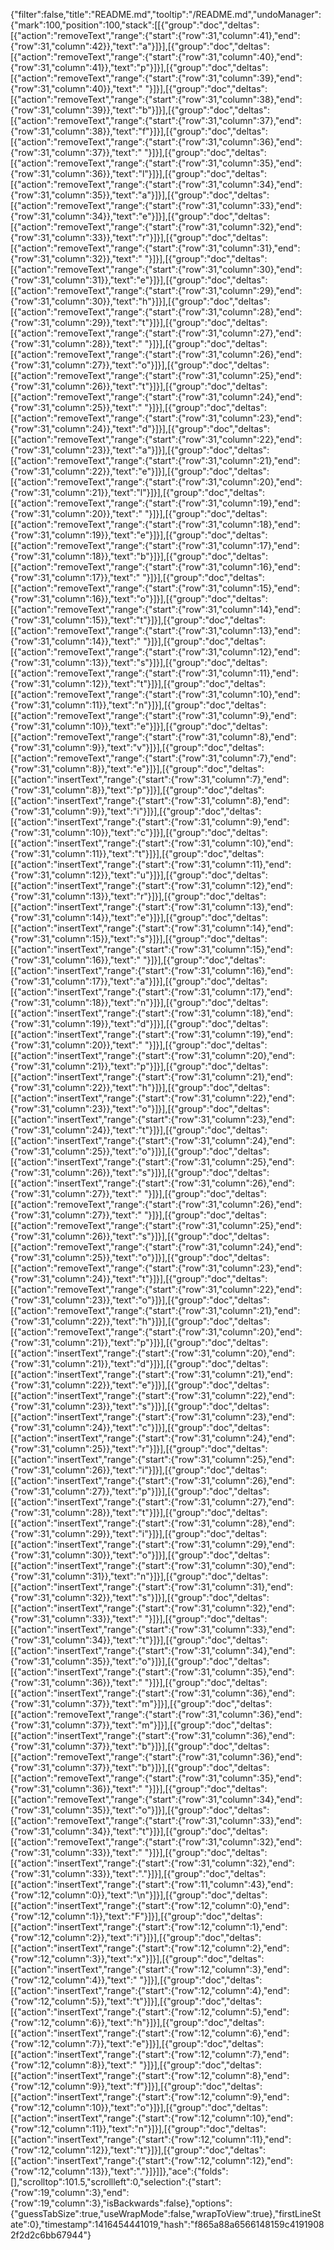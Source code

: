 {"filter":false,"title":"README.md","tooltip":"/README.md","undoManager":{"mark":100,"position":100,"stack":[[{"group":"doc","deltas":[{"action":"removeText","range":{"start":{"row":31,"column":41},"end":{"row":31,"column":42}},"text":"a"}]}],[{"group":"doc","deltas":[{"action":"removeText","range":{"start":{"row":31,"column":40},"end":{"row":31,"column":41}},"text":"p"}]}],[{"group":"doc","deltas":[{"action":"removeText","range":{"start":{"row":31,"column":39},"end":{"row":31,"column":40}},"text":" "}]}],[{"group":"doc","deltas":[{"action":"removeText","range":{"start":{"row":31,"column":38},"end":{"row":31,"column":39}},"text":"b"}]}],[{"group":"doc","deltas":[{"action":"removeText","range":{"start":{"row":31,"column":37},"end":{"row":31,"column":38}},"text":"f"}]}],[{"group":"doc","deltas":[{"action":"removeText","range":{"start":{"row":31,"column":36},"end":{"row":31,"column":37}},"text":" "}]}],[{"group":"doc","deltas":[{"action":"removeText","range":{"start":{"row":31,"column":35},"end":{"row":31,"column":36}},"text":"l"}]}],[{"group":"doc","deltas":[{"action":"removeText","range":{"start":{"row":31,"column":34},"end":{"row":31,"column":35}},"text":"a"}]}],[{"group":"doc","deltas":[{"action":"removeText","range":{"start":{"row":31,"column":33},"end":{"row":31,"column":34}},"text":"e"}]}],[{"group":"doc","deltas":[{"action":"removeText","range":{"start":{"row":31,"column":32},"end":{"row":31,"column":33}},"text":"r"}]}],[{"group":"doc","deltas":[{"action":"removeText","range":{"start":{"row":31,"column":31},"end":{"row":31,"column":32}},"text":" "}]}],[{"group":"doc","deltas":[{"action":"removeText","range":{"start":{"row":31,"column":30},"end":{"row":31,"column":31}},"text":"e"}]}],[{"group":"doc","deltas":[{"action":"removeText","range":{"start":{"row":31,"column":29},"end":{"row":31,"column":30}},"text":"h"}]}],[{"group":"doc","deltas":[{"action":"removeText","range":{"start":{"row":31,"column":28},"end":{"row":31,"column":29}},"text":"t"}]}],[{"group":"doc","deltas":[{"action":"removeText","range":{"start":{"row":31,"column":27},"end":{"row":31,"column":28}},"text":" "}]}],[{"group":"doc","deltas":[{"action":"removeText","range":{"start":{"row":31,"column":26},"end":{"row":31,"column":27}},"text":"o"}]}],[{"group":"doc","deltas":[{"action":"removeText","range":{"start":{"row":31,"column":25},"end":{"row":31,"column":26}},"text":"t"}]}],[{"group":"doc","deltas":[{"action":"removeText","range":{"start":{"row":31,"column":24},"end":{"row":31,"column":25}},"text":" "}]}],[{"group":"doc","deltas":[{"action":"removeText","range":{"start":{"row":31,"column":23},"end":{"row":31,"column":24}},"text":"d"}]}],[{"group":"doc","deltas":[{"action":"removeText","range":{"start":{"row":31,"column":22},"end":{"row":31,"column":23}},"text":"a"}]}],[{"group":"doc","deltas":[{"action":"removeText","range":{"start":{"row":31,"column":21},"end":{"row":31,"column":22}},"text":"e"}]}],[{"group":"doc","deltas":[{"action":"removeText","range":{"start":{"row":31,"column":20},"end":{"row":31,"column":21}},"text":"l"}]}],[{"group":"doc","deltas":[{"action":"removeText","range":{"start":{"row":31,"column":19},"end":{"row":31,"column":20}},"text":" "}]}],[{"group":"doc","deltas":[{"action":"removeText","range":{"start":{"row":31,"column":18},"end":{"row":31,"column":19}},"text":"e"}]}],[{"group":"doc","deltas":[{"action":"removeText","range":{"start":{"row":31,"column":17},"end":{"row":31,"column":18}},"text":"b"}]}],[{"group":"doc","deltas":[{"action":"removeText","range":{"start":{"row":31,"column":16},"end":{"row":31,"column":17}},"text":" "}]}],[{"group":"doc","deltas":[{"action":"removeText","range":{"start":{"row":31,"column":15},"end":{"row":31,"column":16}},"text":"o"}]}],[{"group":"doc","deltas":[{"action":"removeText","range":{"start":{"row":31,"column":14},"end":{"row":31,"column":15}},"text":"t"}]}],[{"group":"doc","deltas":[{"action":"removeText","range":{"start":{"row":31,"column":13},"end":{"row":31,"column":14}},"text":" "}]}],[{"group":"doc","deltas":[{"action":"removeText","range":{"start":{"row":31,"column":12},"end":{"row":31,"column":13}},"text":"s"}]}],[{"group":"doc","deltas":[{"action":"removeText","range":{"start":{"row":31,"column":11},"end":{"row":31,"column":12}},"text":"t"}]}],[{"group":"doc","deltas":[{"action":"removeText","range":{"start":{"row":31,"column":10},"end":{"row":31,"column":11}},"text":"n"}]}],[{"group":"doc","deltas":[{"action":"removeText","range":{"start":{"row":31,"column":9},"end":{"row":31,"column":10}},"text":"e"}]}],[{"group":"doc","deltas":[{"action":"removeText","range":{"start":{"row":31,"column":8},"end":{"row":31,"column":9}},"text":"v"}]}],[{"group":"doc","deltas":[{"action":"removeText","range":{"start":{"row":31,"column":7},"end":{"row":31,"column":8}},"text":"e"}]}],[{"group":"doc","deltas":[{"action":"insertText","range":{"start":{"row":31,"column":7},"end":{"row":31,"column":8}},"text":"p"}]}],[{"group":"doc","deltas":[{"action":"insertText","range":{"start":{"row":31,"column":8},"end":{"row":31,"column":9}},"text":"i"}]}],[{"group":"doc","deltas":[{"action":"insertText","range":{"start":{"row":31,"column":9},"end":{"row":31,"column":10}},"text":"c"}]}],[{"group":"doc","deltas":[{"action":"insertText","range":{"start":{"row":31,"column":10},"end":{"row":31,"column":11}},"text":"t"}]}],[{"group":"doc","deltas":[{"action":"insertText","range":{"start":{"row":31,"column":11},"end":{"row":31,"column":12}},"text":"u"}]}],[{"group":"doc","deltas":[{"action":"insertText","range":{"start":{"row":31,"column":12},"end":{"row":31,"column":13}},"text":"r"}]}],[{"group":"doc","deltas":[{"action":"insertText","range":{"start":{"row":31,"column":13},"end":{"row":31,"column":14}},"text":"e"}]}],[{"group":"doc","deltas":[{"action":"insertText","range":{"start":{"row":31,"column":14},"end":{"row":31,"column":15}},"text":"s"}]}],[{"group":"doc","deltas":[{"action":"insertText","range":{"start":{"row":31,"column":15},"end":{"row":31,"column":16}},"text":" "}]}],[{"group":"doc","deltas":[{"action":"insertText","range":{"start":{"row":31,"column":16},"end":{"row":31,"column":17}},"text":"a"}]}],[{"group":"doc","deltas":[{"action":"insertText","range":{"start":{"row":31,"column":17},"end":{"row":31,"column":18}},"text":"n"}]}],[{"group":"doc","deltas":[{"action":"insertText","range":{"start":{"row":31,"column":18},"end":{"row":31,"column":19}},"text":"d"}]}],[{"group":"doc","deltas":[{"action":"insertText","range":{"start":{"row":31,"column":19},"end":{"row":31,"column":20}},"text":" "}]}],[{"group":"doc","deltas":[{"action":"insertText","range":{"start":{"row":31,"column":20},"end":{"row":31,"column":21}},"text":"p"}]}],[{"group":"doc","deltas":[{"action":"insertText","range":{"start":{"row":31,"column":21},"end":{"row":31,"column":22}},"text":"h"}]}],[{"group":"doc","deltas":[{"action":"insertText","range":{"start":{"row":31,"column":22},"end":{"row":31,"column":23}},"text":"o"}]}],[{"group":"doc","deltas":[{"action":"insertText","range":{"start":{"row":31,"column":23},"end":{"row":31,"column":24}},"text":"t"}]}],[{"group":"doc","deltas":[{"action":"insertText","range":{"start":{"row":31,"column":24},"end":{"row":31,"column":25}},"text":"o"}]}],[{"group":"doc","deltas":[{"action":"insertText","range":{"start":{"row":31,"column":25},"end":{"row":31,"column":26}},"text":"s"}]}],[{"group":"doc","deltas":[{"action":"insertText","range":{"start":{"row":31,"column":26},"end":{"row":31,"column":27}},"text":" "}]}],[{"group":"doc","deltas":[{"action":"removeText","range":{"start":{"row":31,"column":26},"end":{"row":31,"column":27}},"text":" "}]}],[{"group":"doc","deltas":[{"action":"removeText","range":{"start":{"row":31,"column":25},"end":{"row":31,"column":26}},"text":"s"}]}],[{"group":"doc","deltas":[{"action":"removeText","range":{"start":{"row":31,"column":24},"end":{"row":31,"column":25}},"text":"o"}]}],[{"group":"doc","deltas":[{"action":"removeText","range":{"start":{"row":31,"column":23},"end":{"row":31,"column":24}},"text":"t"}]}],[{"group":"doc","deltas":[{"action":"removeText","range":{"start":{"row":31,"column":22},"end":{"row":31,"column":23}},"text":"o"}]}],[{"group":"doc","deltas":[{"action":"removeText","range":{"start":{"row":31,"column":21},"end":{"row":31,"column":22}},"text":"h"}]}],[{"group":"doc","deltas":[{"action":"removeText","range":{"start":{"row":31,"column":20},"end":{"row":31,"column":21}},"text":"p"}]}],[{"group":"doc","deltas":[{"action":"insertText","range":{"start":{"row":31,"column":20},"end":{"row":31,"column":21}},"text":"d"}]}],[{"group":"doc","deltas":[{"action":"insertText","range":{"start":{"row":31,"column":21},"end":{"row":31,"column":22}},"text":"e"}]}],[{"group":"doc","deltas":[{"action":"insertText","range":{"start":{"row":31,"column":22},"end":{"row":31,"column":23}},"text":"s"}]}],[{"group":"doc","deltas":[{"action":"insertText","range":{"start":{"row":31,"column":23},"end":{"row":31,"column":24}},"text":"c"}]}],[{"group":"doc","deltas":[{"action":"insertText","range":{"start":{"row":31,"column":24},"end":{"row":31,"column":25}},"text":"r"}]}],[{"group":"doc","deltas":[{"action":"insertText","range":{"start":{"row":31,"column":25},"end":{"row":31,"column":26}},"text":"i"}]}],[{"group":"doc","deltas":[{"action":"insertText","range":{"start":{"row":31,"column":26},"end":{"row":31,"column":27}},"text":"p"}]}],[{"group":"doc","deltas":[{"action":"insertText","range":{"start":{"row":31,"column":27},"end":{"row":31,"column":28}},"text":"t"}]}],[{"group":"doc","deltas":[{"action":"insertText","range":{"start":{"row":31,"column":28},"end":{"row":31,"column":29}},"text":"i"}]}],[{"group":"doc","deltas":[{"action":"insertText","range":{"start":{"row":31,"column":29},"end":{"row":31,"column":30}},"text":"o"}]}],[{"group":"doc","deltas":[{"action":"insertText","range":{"start":{"row":31,"column":30},"end":{"row":31,"column":31}},"text":"n"}]}],[{"group":"doc","deltas":[{"action":"insertText","range":{"start":{"row":31,"column":31},"end":{"row":31,"column":32}},"text":"s"}]}],[{"group":"doc","deltas":[{"action":"insertText","range":{"start":{"row":31,"column":32},"end":{"row":31,"column":33}},"text":" "}]}],[{"group":"doc","deltas":[{"action":"insertText","range":{"start":{"row":31,"column":33},"end":{"row":31,"column":34}},"text":"t"}]}],[{"group":"doc","deltas":[{"action":"insertText","range":{"start":{"row":31,"column":34},"end":{"row":31,"column":35}},"text":"o"}]}],[{"group":"doc","deltas":[{"action":"insertText","range":{"start":{"row":31,"column":35},"end":{"row":31,"column":36}},"text":" "}]}],[{"group":"doc","deltas":[{"action":"insertText","range":{"start":{"row":31,"column":36},"end":{"row":31,"column":37}},"text":"m"}]}],[{"group":"doc","deltas":[{"action":"removeText","range":{"start":{"row":31,"column":36},"end":{"row":31,"column":37}},"text":"m"}]}],[{"group":"doc","deltas":[{"action":"insertText","range":{"start":{"row":31,"column":36},"end":{"row":31,"column":37}},"text":"b"}]}],[{"group":"doc","deltas":[{"action":"removeText","range":{"start":{"row":31,"column":36},"end":{"row":31,"column":37}},"text":"b"}]}],[{"group":"doc","deltas":[{"action":"removeText","range":{"start":{"row":31,"column":35},"end":{"row":31,"column":36}},"text":" "}]}],[{"group":"doc","deltas":[{"action":"removeText","range":{"start":{"row":31,"column":34},"end":{"row":31,"column":35}},"text":"o"}]}],[{"group":"doc","deltas":[{"action":"removeText","range":{"start":{"row":31,"column":33},"end":{"row":31,"column":34}},"text":"t"}]}],[{"group":"doc","deltas":[{"action":"removeText","range":{"start":{"row":31,"column":32},"end":{"row":31,"column":33}},"text":" "}]}],[{"group":"doc","deltas":[{"action":"insertText","range":{"start":{"row":31,"column":32},"end":{"row":31,"column":33}},"text":"."}]}],[{"group":"doc","deltas":[{"action":"insertText","range":{"start":{"row":11,"column":43},"end":{"row":12,"column":0}},"text":"\n"}]}],[{"group":"doc","deltas":[{"action":"insertText","range":{"start":{"row":12,"column":0},"end":{"row":12,"column":1}},"text":"F"}]}],[{"group":"doc","deltas":[{"action":"insertText","range":{"start":{"row":12,"column":1},"end":{"row":12,"column":2}},"text":"i"}]}],[{"group":"doc","deltas":[{"action":"insertText","range":{"start":{"row":12,"column":2},"end":{"row":12,"column":3}},"text":"x"}]}],[{"group":"doc","deltas":[{"action":"insertText","range":{"start":{"row":12,"column":3},"end":{"row":12,"column":4}},"text":" "}]}],[{"group":"doc","deltas":[{"action":"insertText","range":{"start":{"row":12,"column":4},"end":{"row":12,"column":5}},"text":"t"}]}],[{"group":"doc","deltas":[{"action":"insertText","range":{"start":{"row":12,"column":5},"end":{"row":12,"column":6}},"text":"h"}]}],[{"group":"doc","deltas":[{"action":"insertText","range":{"start":{"row":12,"column":6},"end":{"row":12,"column":7}},"text":"e"}]}],[{"group":"doc","deltas":[{"action":"insertText","range":{"start":{"row":12,"column":7},"end":{"row":12,"column":8}},"text":" "}]}],[{"group":"doc","deltas":[{"action":"insertText","range":{"start":{"row":12,"column":8},"end":{"row":12,"column":9}},"text":"f"}]}],[{"group":"doc","deltas":[{"action":"insertText","range":{"start":{"row":12,"column":9},"end":{"row":12,"column":10}},"text":"o"}]}],[{"group":"doc","deltas":[{"action":"insertText","range":{"start":{"row":12,"column":10},"end":{"row":12,"column":11}},"text":"n"}]}],[{"group":"doc","deltas":[{"action":"insertText","range":{"start":{"row":12,"column":11},"end":{"row":12,"column":12}},"text":"t"}]}],[{"group":"doc","deltas":[{"action":"insertText","range":{"start":{"row":12,"column":12},"end":{"row":12,"column":13}},"text":"."}]}]]},"ace":{"folds":[],"scrolltop":101.5,"scrollleft":0,"selection":{"start":{"row":19,"column":3},"end":{"row":19,"column":3},"isBackwards":false},"options":{"guessTabSize":true,"useWrapMode":false,"wrapToView":true},"firstLineState":0},"timestamp":1416454441019,"hash":"f865a88a6566148159c41919082f2d2c6bb67944"}